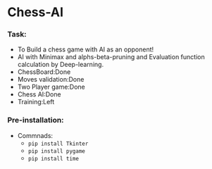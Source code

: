 # Chess-AI
### Task: ###
- To Build a chess game with AI as an opponent!
- AI with Minimax and alphs-beta-pruning and Evaluation function calculation by Deep-learning.
- ChessBoard:Done
- Moves validation:Done
- Two Player game:Done 
- Chess AI:Done
- Training:Left

### Pre-installation: ###
- Commnads:
  - ``pip install Tkinter``
  - ``pip install pygame``
  - ``pip install time``
